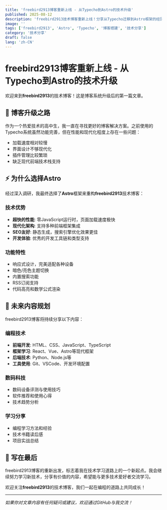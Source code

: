 ```yaml
---
title: 'freebird2913博客重新上线 - 从Typecho到Astro的技术升级'
published: 2025-08-12
description: 'freebird2913技术博客重新上线！分享从Typecho迁移到Astro框架的经历，以及未来的技术内容规划。'
image: ''
tags: ['freebird2913', 'Astro', 'Typecho', '博客搭建', '技术分享']
category: '技术分享'
draft: false
lang: 'zh-CN'
---
```


# freebird2913博客重新上线 - 从Typecho到Astro的技术升级

欢迎来到**freebird2913**的技术博客！这是博客系统升级后的第一篇文章。

## 🚀 博客升级之路

作为一个热爱技术的高中生，我一直在寻找更好的博客解决方案。之前使用的Typecho系统虽然功能完善，但在性能和现代化程度上存在一些问题：

- 加载速度相对较慢
- 界面设计不够现代化
- 插件管理比较繁琐
- 缺乏现代前端技术栈支持

## ⚡ 为什么选择Astro

经过深入调研，我最终选择了**Astro**框架来重构**freebird2913**技术博客：

### 技术优势
- **超快的性能**: 零JavaScript运行时，页面加载速度极快
- **现代化架构**: 支持多种前端框架集成
- **SEO友好**: 静态生成，搜索引擎优化效果更佳
- **开发体验**: 优秀的开发工具链和类型支持

### 功能特性
- 响应式设计，完美适配各种设备
- 暗色/亮色主题切换
- 内置搜索功能
- RSS订阅支持
- 代码高亮和数学公式渲染

## 📝 未来内容规划

freebird2913博客将持续分享以下内容：

### 编程技术
- **前端开发**: HTML、CSS、JavaScript、TypeScript
- **框架学习**: React、Vue、Astro等现代框架
- **后端技术**: Python、Node.js等
- **工具使用**: Git、VSCode、开发环境配置

### 数码科技
- 数码设备评测与使用技巧
- 软件推荐和使用心得
- 技术趋势分析

### 学习分享
- 编程学习方法和经验
- 技术书籍读后感
- 项目实战总结

## 🎯 写在最后

freebird2913博客的重新出发，标志着我在技术学习道路上的一个新起点。我会继续努力学习新技术，分享有价值的内容，希望能与更多技术爱好者交流学习。

欢迎关注**freebird2913**的技术博客，我们一起在编程的道路上共同成长！

---

*如果你对文章内容有任何疑问或建议，欢迎通过GitHub与我交流！*